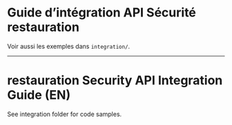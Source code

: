 # Guide d’intégration API Sécurité restauration

Voir aussi les exemples dans `integration/`.

---

# restauration Security API Integration Guide (EN)

See integration folder for code samples.

